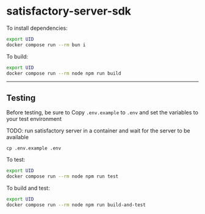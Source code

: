 # satisfactory-server-sdk

To install dependencies:

```bash
export UID
docker compose run --rm bun i
```

To build:

```bash
export UID
docker compose run --rm node npm run build
```

---

## Testing

Before testing, be sure to Copy `.env.example` to `.env` and set the variables to your test environment

TODO: run satisfactory server in a container and wait for the server to be available

```
cp .env.example .env
```

To test:

```bash
export UID
docker compose run --rm node npm run test
```

To build and test:

```bash
export UID
docker compose run --rm node npm run build-and-test
```
